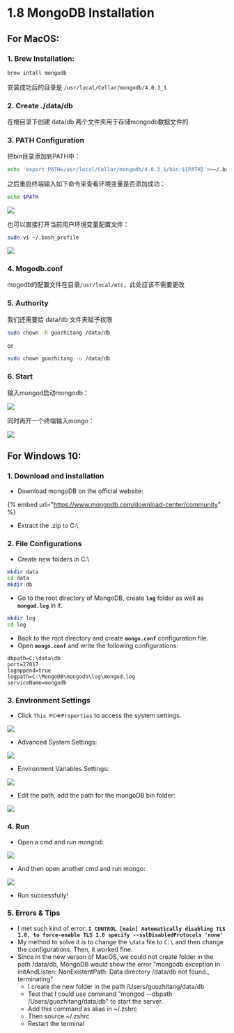 # 1.8 MongoDB Installation

## For MacOS:

### 1. Brew Installation:

```bash
brew intall mongodb
```

安装成功后的目录是 `/usr/local/Cellar/mongodb/4.0.3_1`

### 2. Create ./data/db

在根目录下创建 data/db 两个文件夹用于存储mongodb数据文件的

### 3. PATH Configuration

把bin目录添加到PATH中：

```bash
echo 'export PATH=/usr/local/Cellar/mongodb/4.0.3_1/bin:${PATH}'>>~/.bash_profile
```

之后重启终端输入如下命令来查看环境变量是否添加成功：

```bash
echo $PATH
```

![](../.gitbook/assets/image%20%2848%29.png)

也可以直接打开当前用户环境变量配置文件：

```bash
sudo vi ~/.bash_profile
```

![](../.gitbook/assets/image%20%2835%29.png)

### 4. Mogodb.conf

mogodb的配置文件在目录`/usr/local/etc`，此处应该不需要更改

### 5. Authority

我们还需要给 data/db 文件夹赋予权限

```bash
sudo chown -R guozhitang /data/db
```

or

```bash
sudo chown guozhitang -u /data/db
```

### 6. Start

输入mongod启动mongodb：

![](../.gitbook/assets/image%20%2836%29.png)

同时再开一个终端输入mongo：

![](../.gitbook/assets/image%20%2833%29.png)

## For Windows 10:

### 1. Download and installation

* Download mongoDB on the official website: 

{% embed url="https://www.mongodb.com/download-center/community" %}

* Extract the .zip to C:\

### 2. File Configurations

* Create new folders in C:\

```bash
mkdir data
cd data
mkdir db
```

* Go to the root directory of MongoDB, create **`log`** folder as well as **`mongod.log`** in it.

```bash
mkdir log
cd log
```

* Back to the root directory and create **`mongo.conf`** configuration file.
* Open **`mongo.conf`** and write the following configurations:

```text
dbpath=C:\data\db
port=27017
logappend=true
logpath=C:\MongoDB\mongodb\log\mongod.log
serviceName=mongodb
```

### 3. Environment Settings

* Click `This PC`=&gt;`Properties` to access the system settings.

![](../.gitbook/assets/image%20%2862%29.png)

* Advanced System Settings:

![](../.gitbook/assets/image%20%2866%29.png)

* Environment Variables Settings:

![](../.gitbook/assets/image%20%2826%29.png)

* Edit the path, add the path for the mongoDB bin folder:

![](../.gitbook/assets/image%20%2816%29.png)

### 4. Run

* Open a cmd and run mongod:

![](../.gitbook/assets/image%20%2880%29.png)

* And then open another cmd and run mongo:

![](../.gitbook/assets/image%20%2830%29.png)

* Run successfully!

### 5. Errors & Tips

* I met such kind of error: **`I CONTROL [main] Automatically disabling TLS 1.0, to force-enable TLS 1.0 specify --sslDisabledProtocols 'none'`**
* My method to solve it is to change the `\data` file to `C:\` and then change the configurations. Then, it worked fine.
* Since in the new verson of MacOS, we could not create folder in the path /data/db, MongoDB would show the error "mongodb exception in initAndListen: NonExistentPath: Data directory /data/db not found., terminating"
  * I create the new folder in the path /Users/guozhitang/data/db
  * Test that I could use command "mongod --dbpath /Users/guozhitang/data/db" to start the server.
  * Add this command as alias in ~/.zshrc
  * Then source ~/.zshrc
  * Restart the terminal

